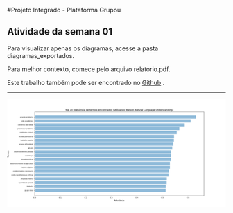 #Projeto Integrado - Plataforma Grupou
## Atividade da semana 01

Para visualizar apenas os diagramas, acesse a pasta diagramas_exportados.

Para melhor contexto, comece pelo arquivo relatorio.pdf.

Este trabalho também pode ser encontrado no [Github](https://github.com/lgcavalheiro/dev-mobile-class-repo/tree/master/grupou-atividade-semana-1 "Github") .

---

<img src="natural-results.png" alt="NLU Results" width="960"/>
